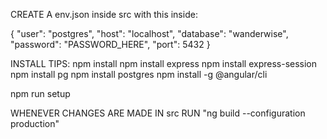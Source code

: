 CREATE A env.json inside src with this inside:

{
    "user": "postgres",
    "host": "localhost",
    "database": "wanderwise",
    "password": "PASSWORD_HERE",
    "port": 5432
}

INSTALL TIPS:
npm install
npm install express
npm install express-session
npm install pg
npm install postgres
npm install -g @angular/cli

npm run setup

WHENEVER CHANGES ARE MADE IN src
RUN "ng build --configuration production"